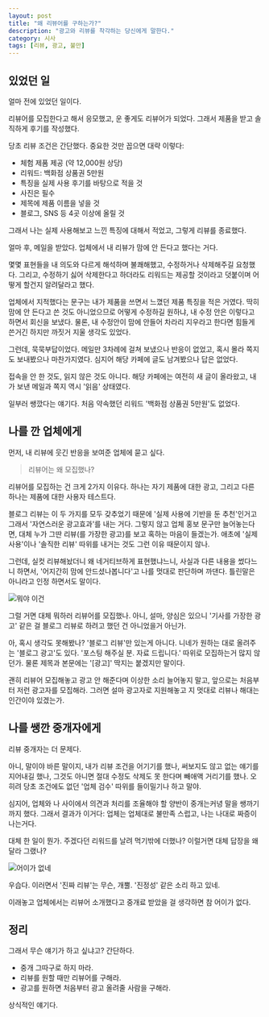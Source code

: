 ```yaml
---
layout: post
title: "왜 리뷰어를 구하는가?"
description: "광고와 리뷰를 착각하는 당신에게 말한다."
category: 시사
tags: [리뷰, 광고, 불만]
---
```


## 있었던 일

얼마 전에 있었던 일이다.

리뷰어를 모집한다고 해서 응모했고, 운 좋게도 리뷰어가 되었다.
그래서 제품을 받고 솔직하게 후기를 작성했다.

당초 리뷰 조건은 간단했다. 중요한 것만 꼽으면 대략 이렇다:

- 체험 제품 제공 (약 12,000원 상당)
- 리워드: 백화점 상품권 5만원
- 특징을 실제 사용 후기를 바탕으로 적을 것
- 사진은 필수
- 제목에 제품 이름을 넣을 것
- 블로그, SNS 등 4곳 이상에 올릴 것

그래서 나는 실제 사용해보고 느낀 특징에 대해서 적었고,
그렇게 리뷰를 종료했다.

얼마 후, 메일을 받았다.
업체에서 내 리뷰가 맘에 안 든다고 했다는 거다.

몇몇 표현들을 내 의도와 다르게 해석하며 불쾌해했고,
수정하거나 삭제해주길 요청했다.
그리고, 수정하기 싫어 삭제한다고 하더라도 리워드는 제공할 것이라고 덧붙이며
어떻게 할건지 알려달라고 했다.

업체에서 지적했다는 문구는
내가 제품을 쓰면서 느꼈던 제품 특징을 적은 거였다.
딱히 맘에 안 든다고 쓴 것도 아니었으므로
어떻게 수정하길 원하냐,
내 수정 안은 이렇다고 하면서 회신을 보냈다.
물론, 내 수정안이 맘에 안들어 차라리 지우라고 한다면
힘들게 쓴거긴 하지만 까짓거 지울 생각도 있었다.

그런데, 묵묵부답이었다.
메일만 3차례에 걸쳐 보냈으나 반응이 없었고,
혹시 몰라 쪽지도 보내봤으나 마찬가지였다.
심지어 해당 카페에 글도 남겨봤으나 답은 없었다.

접속을 안 한 것도, 읽지 않은 것도 아니다.
해당 카페에는 여전히 새 글이 올라왔고,
내가 보낸 메일과 쪽지 역시 '읽음' 상태였다.

일부러 쌩깠다는 얘기다.
처음 약속했던 리워드 '백화점 상품권 5만원'도 없었다.


## 나를 깐 업체에게

먼저, 내 리뷰에 웃긴 반응을 보여준 업체에 묻고 싶다.

> 리뷰어는 왜 모집했나?

리뷰어를 모집하는 건 크게 2가지 이유다.
하나는 자기 제품에 대한 광고,
그리고 다른 하나는 제품에 대한 사용자 테스트다.

블로그 리뷰는 이 두 가지를 모두 갖추었기 때문에
'실제 사용에 기반을 둔 추천'인거고
그래서 '자연스러운 광고효과'를 내는 거다.
그렇지 않고 업체 홍보 문구만 늘어놓는다면,
대체 누가 그딴 리뷰(를 가장한 광고)를 보고 혹하는 마음이 들겠는가.
애초에 '실제 사용'이나 '솔직한 리뷰' 따위를 내거는 것도 그런 이유 때문이지 않나.

그런데, 실컷 리뷰해놨더니
왜 네거티브하게 표현했냐느니,
사실과 다른 내용을 썼다느니 하면서,
'어지간히 맘에 안드셨나봅니다'고 나를 멋대로 판단하며 까댄다.
틀린말은 아니라고 인정 하면서도 말이다.

<!--
첫째 : 구이가 아니고 찜백이다

이 내용은 틀린말은 아닌데.. 같은 내용을 어필하더라도 네거티브하게 표현하지 않을 수 있거든요
예를들어..새우구이 같은 경우 일반 소금구이는 새우의 육즙이 빠져나가고 말라버리게 되지만
오븐바베큐백을 활용하면 수분을 지켜주기 때문에 더 탱글하게 먹을 수 있다.. 이런식으로..
레즈님은 상품을 테스트 해보고 어지간히 맘에 안드셨나봅니다.

둘째 : 백 안을 밀봉된채로 두는게 아니라 부풀어오르는것을 막기위해 구멍을 내기 때문에 냄새나 연기도 일반 조리때와 별반 다를것 없이 생긴다. 그러므로 집 안에서 조리 한다면 환풍기는 필수다.

조리백을 100% 밀봉하면 공기가 차올라 백이 터지기 때문에 숨구멍을 2~3개 뚫어주라고 하는데요
숨구멍이 있기 때문에 냄새 연기가 안나올순 없지만 그냥 프라이팬에 열어놓고 조리할때랑은 비교도 안되게 적습니다.
-->

![뭐야 이건](https://jjalbox.com/_data/jjalbox/2016/09/20160912_57d654751f708.png)

그럴 거면 대체 뭐하러 리뷰어를 모집했나.
아니, 설마, 양심은 있으니
'기사를 가장한 광고' 같은 걸 블로그 리뷰로 하려고 했던 건 아니었을거 아닌가.

아, 혹시 생각도 못해봤나?
'블로그 리뷰'만 있는게 아니다.
니네가 원하는 대로 올려주는 '블로그 광고'도 있다.
'포스팅 해주실 분. 자료 드립니다.' 따위로 모집하는거 많지 않던가.
물론 제목과 본문에는 '[광고]' 딱지는 붙겠지만 말이다.

괜히 리뷰어 모집해놓고 광고 안 해준다며 이상한 소리 늘어놓지 말고,
앞으로는 처음부터 저런 광고자를 모집해라.
그러면 설마 광고자로 지원해놓고 지 멋대로 리뷰나 해대는 인간이야 있겠는가.


## 나를 쌩깐 중개자에게

리뷰 중개자는 더 문제다.

아니, 말이야 바른 말이지,
내가 리뷰 조건을 어기기를 했나,
써보지도 않고 없는 얘기를 지어내길 했나,
그것도 아니면 절대 수정도 삭제도 못 한다며 빼애액 거리기를 했나.
오히려 당초 조건에도 없던 '업체 검수' 따위를 들이밀기나 하고 말야.

심지어, 업체와 나 사이에서 의견과 처리를 조율해야 할 양반이
중개는커녕 말을 쌩까기까지 했다.
그래서 결과가 이거다:
업체는 업체대로 불만족 스럽고, 나는 나대로 짜증이 나는거다.

대체 한 일이 뭔가.
주겠다던 리워드를 날려 먹기밖에 더했나?
이럴거면 대체 답장을 왜 달라 그랬나?

![어이가 없네](http://jjalbox.com/_data/jjalbox/2016/08/20160817_57b4005b6f693.jpg)

우습다.
이러면서 '진짜 리뷰'는 무슨, 개뿔.
'진정성' 같은 소리 하고 있네.

이래놓고 업체에서는 리뷰어 소개했다고 중개료 받았을 걸 생각하면 참 어이가 없다.


## 정리

그래서 무슨 얘기가 하고 싶냐고?
간단하다.

- 중개 그따구로 하지 마라.
- 리뷰를 원할 때만 리뷰어를 구해라.
- 광고를 원하면 처음부터 광고 올려줄 사람을 구해라.

상식적인 얘기다.
